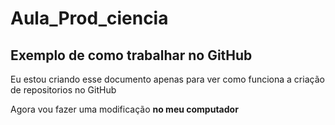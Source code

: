 # Aula_Prod_ciencia
## Exemplo de como trabalhar no GitHub

Eu estou criando esse documento apenas para ver como funciona a criação de repositorios no GitHub

Agora vou fazer uma modificação **no meu computador**